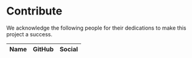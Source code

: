 # Contribute

We acknowledge the following people for their dedications to make this project a success.

| Name | GitHub | Social |
| :------------------------- | :------------------------------------------------------------------------- | :------------------------------------------------------------------ |
